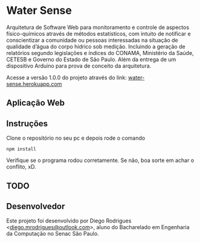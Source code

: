 # Water Sense

Arquitetura de Software Web para monitoramento e controle de aspectos físico-químicos através de métodos estatísticos, com intuito de notificar e conscientizar a comunidade ou pessoas interessadas na situação de qualidade d’água do corpo hídrico sob medição. Incluindo a geração de relatórios segundo legislações e índices do CONAMA, Ministério da Saúde, CETESB e Governo do Estado de São Paulo. Além da entrega de um dispositivo Arduino para prova de conceito da arquitetura.

Acesse a versão 1.0.0 do projeto através do link: [water-sense.herokuapp.com](http://water-sense.herokuapp.com)

## Aplicação Web


## Instruções

Clone o repositório no seu pc e depois rode o comando

```
npm install
```

Verifique se o programa rodou corretamente. Se não, boa sorte em achar o conflito, xD.

## TODO


## Desenvolvedor

Este projeto foi desenvolvido por Diego Rodrigues <[diego.mrodrigues@outlook.com](mailto:diego.mrodrigues@outlook.com)>, aluno do Bacharelado em Engenharia da Computação no Senac São Paulo.
